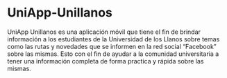 # UniApp-Unillanos
UniApp Unillanos es una aplicación móvil que tiene el fin de brindar información a los estudiantes de la Universidad de los Llanos sobre temas como las rutas y novedades que se informen en la red social “Facebook” sobre las mismas. Esto con el fin de ayudar a la comunidad universitaria a tener una información completa de forma practica y rápida sobre las mismas.  
